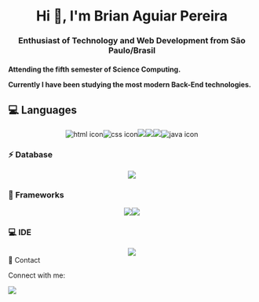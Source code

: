 <h1 align="center">Hi 👋, I'm Brian Aguiar Pereira</h1>
<h3 align="center">Enthusiast of Technology and Web Development from São Paulo/Brasil</h3>

<h4>
Attending the fifth semester of Science Computing.<br /> 
	


Currently I have been studying the most modern  Back-End technologies.<br /> 
</h4>

<h2>
💻 Languages
</h2>
<div style="text-align:center"><img src="https://img.shields.io/badge/HTML5-E34F26?style=for-the-badge&logo=html5&logoColor=white" alt="html icon" /><img src="https://img.shields.io/badge/CSS3-1572B6?style=for-the-badge&logo=css3&logoColor=whit" alt="css icon"/><img src="https://img.shields.io/badge/C%23-239120?style=for-the-badge&logo=c-sharp&logoColor=white" /><img src="https://img.shields.io/badge/Python-3776AB?style=for-the-badge&logo=python&logoColor=white" /><img src="https://img.shields.io/badge/PHP-777BB4?style=for-the-badge&logo=php&logoColor=white" /><img src="https://img.shields.io/badge/Java-ED8B00?style=for-the-badge&logo=java&logoColor=white" alt="java icon" /></div>

<h3>
⚡ Database
</h3>
<div style="text-align:center"><img src="https://img.shields.io/badge/MySQL-00000F?style=for-the-badge&logo=mysql&logoColor=white" /></div>

<h3>
<h3>
🚀 Frameworks	
</h3>
<div style="text-align:center"><img src="https://img.shields.io/badge/.NET-5C2D91?style=for-the-badge&logo=.net&logoColor=white" /><img src="https://img.shields.io/badge/Git-F05032?style=for-the-badge&logo=git&logoColor=white"/></div>
<h3>
💻 IDE
</h3>
<div style="text-align:center"><img src="https://img.shields.io/badge/Visual_Studio_2019-5C2D91?style=for-the-badge&logo=visual%20studio&logoColor=white" /></div>
📱 Contact

<p>Connect with me:</p><a href="https://www.linkedin.com/in/brian-aguiar-pereira-138783169/ "><img src="https://img.shields.io/badge/LinkedIn-0077B5?style=for-the-badge&logo=linkedin&logoColor=white" />
</a>
